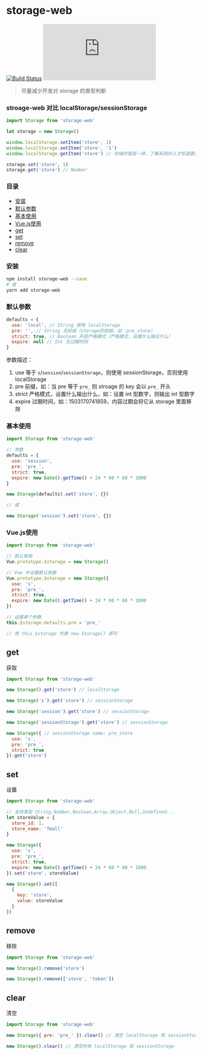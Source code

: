 # storage-web

[![Build Status](https://travis-ci.org/Chooin/storage-web.svg?branch=master)](https://travis-ci.org/Chooin/storage-web)
![JS gzip size](http://img.badgesize.io/https://unpkg.com/storage-web/dist/storage.js?compression=gzip&label=gzip%20size:%20JS)

> 尽量减少开发对 storage 的类型判断

### stroage-web 对比 localStorage/sessionStorage

``` js
import Storage from 'storage-web'

let storage = new Storage()

window.localStorage.setItem('store', 1)
window.localStorage.setItem('store', '1')
window.localStorage.getItem('store') // 存储的值是一样，了解系统的人才知道要转换成字符串还是数字

storage.set('store', 1)
storage.get('store') // Number
```

### 目录

- [安装](#安装)
- [默认参数](#默认参数)
- [基本使用](#基本使用)
- [Vue.js使用](#Vue.js使用)
- [get](#get)
- [set](#set)
- [remove](#remove)
- [clear](#clear)

### 安装
``` sh
npm install storage-web --save
# 或
yarn add storage-web
```

### 默认参数

``` js
defaults = {
  use: 'local', // String 使用 localStorage
  pre: '', // String 无前缀（storage的前缀，如：pre_store）
  strict: true, // Boolean 开启严格模式（严格模式，设置什么输出什么）
  expire: null // Int 无过期时间
}
```

参数描述：

1. use 等于 `s`/`session`/`sessionStorage`，则使用 sessionStorage，否则使用 localStorage
2. pre 前缀，如：当 pre 等于 `pre_` 则 stroage 的 key 会以 `pre_` 开头
3. strict 严格模式，设置什么输出什么，如：设置 int 型数字，则输出 int 型数字
4. expire 过期时间，如：1503170741859，内容过期会将它从 storage 里面移除

### 基本使用

``` js
import Storage from 'storage-web'

// 参数
defaults = {
  use: 'session',
  pre: 'pre_',
  strict: true,
  expire: new Date().getTime() + 24 * 60 * 60 * 1000
}

new Storage(defaults).set('store', {})

// 或

new Storage('session').set('store', {})
```

### Vue.js使用

``` js
import Storage from 'storage-web'

// 默认使用
Vue.prototype.$storage = new Storage()

// Vue 中设置默认参数
Vue.prototype.$storage = new Storage({
  use: 's',
  pre: 'pre_',
  strict: true,
  expire: new Date().getTime() + 24 * 60 * 60 * 1000
})

// 设置单个参数
this.$storage.defaults.pre = 'pre_'

// 用 this.$storage 代替 new Storage() 即可
```

## get

获取

``` js
import Storage from 'storage-web'

new Storage().get('store') // localStorage

new Storage('s').get('store') // sessionStorage

new Storage('session').get('store') // sessionStorage

new Storage('sessionStorage').get('store') // sessionStorage

new Storage({ // sessionStorage name: pre_store
  use: 's',
  pre: 'pre_',
  strict: true
}).get('store')
```

## set

设置

``` js
import Storage from 'storage-web'

// 支持类型 String,Number,Boolean,Array,Object,Null,Undefined...
let storeValue = {
  store_id: 1,
  store_name: 'Tmall'
}

new Storage({
  use: 's',
  pre: 'pre_',
  strict: true,
  expire: new Date().getTime() + 24 * 60 * 60 * 1000
}).set('store', storeValue)

new Storage().set([
  {
    key: 'store',
    value: storeValue
  }
])
```


## remove

移除

``` js
import Storage from 'storage-web'

new Storage().remove('store')

new Storage().remove(['store', 'token'])
```

## clear

清空

``` js
import Storage from 'storage-web'

new Storage({ pre: 'pre_' }).clear() // 清空 localStorage 和 sessionStorage 下所有以 'pre_' 开头的

new Storage().clear() // 清空所有 localStorage 和 sessionStorage
```
